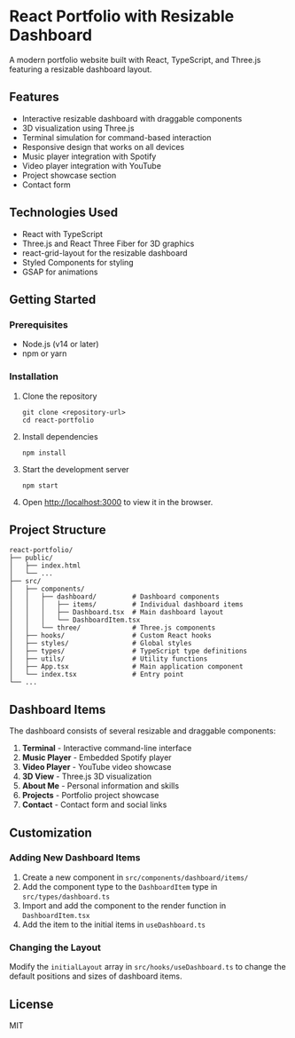 # React Portfolio with Resizable Dashboard

A modern portfolio website built with React, TypeScript, and Three.js featuring a resizable dashboard layout.

## Features

- Interactive resizable dashboard with draggable components
- 3D visualization using Three.js
- Terminal simulation for command-based interaction
- Responsive design that works on all devices
- Music player integration with Spotify
- Video player integration with YouTube
- Project showcase section
- Contact form

## Technologies Used

- React with TypeScript
- Three.js and React Three Fiber for 3D graphics
- react-grid-layout for the resizable dashboard
- Styled Components for styling
- GSAP for animations

## Getting Started

### Prerequisites

- Node.js (v14 or later)
- npm or yarn

### Installation

1. Clone the repository
   ```
   git clone <repository-url>
   cd react-portfolio
   ```

2. Install dependencies
   ```
   npm install
   ```

3. Start the development server
   ```
   npm start
   ```

4. Open [http://localhost:3000](http://localhost:3000) to view it in the browser.

## Project Structure

```
react-portfolio/
├── public/
│   ├── index.html
│   └── ...
├── src/
│   ├── components/
│   │   ├── dashboard/         # Dashboard components
│   │   │   ├── items/         # Individual dashboard items
│   │   │   ├── Dashboard.tsx  # Main dashboard layout
│   │   │   └── DashboardItem.tsx
│   │   └── three/             # Three.js components
│   ├── hooks/                 # Custom React hooks
│   ├── styles/                # Global styles
│   ├── types/                 # TypeScript type definitions
│   ├── utils/                 # Utility functions
│   ├── App.tsx                # Main application component
│   └── index.tsx              # Entry point
└── ...
```

## Dashboard Items

The dashboard consists of several resizable and draggable components:

1. **Terminal** - Interactive command-line interface
2. **Music Player** - Embedded Spotify player
3. **Video Player** - YouTube video showcase
4. **3D View** - Three.js 3D visualization
5. **About Me** - Personal information and skills
6. **Projects** - Portfolio project showcase
7. **Contact** - Contact form and social links

## Customization

### Adding New Dashboard Items

1. Create a new component in `src/components/dashboard/items/`
2. Add the component type to the `DashboardItem` type in `src/types/dashboard.ts`
3. Import and add the component to the render function in `DashboardItem.tsx`
4. Add the item to the initial items in `useDashboard.ts`

### Changing the Layout

Modify the `initialLayout` array in `src/hooks/useDashboard.ts` to change the default positions and sizes of dashboard items.

## License

MIT
